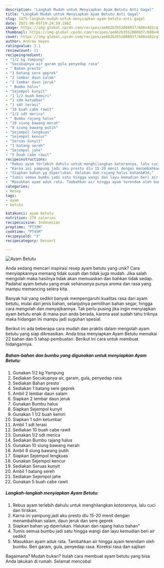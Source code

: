 ```yaml
---
description: "Langkah Mudah untuk Menyiapkan Ayam Betutu Anti Gagal"
title: "Langkah Mudah untuk Menyiapkan Ayam Betutu Anti Gagal"
slug: 1475-langkah-mudah-untuk-menyiapkan-ayam-betutu-anti-gagal
date: 2021-06-05T19:24:59.186Z
image: https://img-global.cpcdn.com/recipes/ae662b3552008937/680x482cq70/ayam-betutu-foto-resep-utama.jpg
thumbnail: https://img-global.cpcdn.com/recipes/ae662b3552008937/680x482cq70/ayam-betutu-foto-resep-utama.jpg
cover: https://img-global.cpcdn.com/recipes/ae662b3552008937/680x482cq70/ayam-betutu-foto-resep-utama.jpg
author: Andrew Hayes
ratingvalue: 3.1
reviewcount: 11
recipeingredient:
- "1/2 kg Yampung"
- "Secukupnya air garam gula penyedap rasa"
- " Bahan presto"
- "1 batang sere geprek"
- "2 lembar daun salam"
- "2 lembar daun jeruk"
- " Bumbu halus"
- "Sejempol kunyit"
- "1 1/2 buah kemiri"
- "1 sdm ketumbar"
- "1 sdt terasi"
- "10 buah cabe rawit"
- "1/2 sdt merica"
- " Bumbu rajang halus"
- "10 siung bawang merah"
- "8 siung bawang putih"
- "Sejempol lengkuas"
- "Sejempol kencur"
- "Seruas kunyit"
- "1 batang sereh"
- "Sejempol jahe"
- "5 buah cabe rawit"
recipeinstructions:
- "Rebus ayam terlebih dahulu untuk menghilangkan kotorannya, lalu cuci dan tiriskan."
- "Karna ini yampung jadi aku presto dlu 15-20 menit dengan menambahkan salam, daun jeruk dan sere geprek"
- "Siapkan bahan yg diperlukan. Halukan dan rajang halus bahan&#34;"
- "Tumis semua bumbu jadi satu hingga wangi dan layu kemudian beri air sedikit"
- "Masukkan ayam aduk rata. Tambahkan air hingga ayam terendam oleh bumbu. Beri garam, gula, penyedap rasa. Koreksi rasa dan sajikan"
categories:
- Resep
tags:
- ayam
- betutu

katakunci: ayam betutu 
nutrition: 270 calories
recipecuisine: Indonesian
preptime: "PT33M"
cooktime: "PT45M"
recipeyield: "3"
recipecategory: Dessert

---
```



![Ayam Betutu](https://img-global.cpcdn.com/recipes/ae662b3552008937/680x482cq70/ayam-betutu-foto-resep-utama.jpg)

Anda sedang mencari inspirasi resep ayam betutu yang unik? Cara menyiapkannya memang tidak susah dan tidak juga mudah. Jika salah mengolah maka hasilnya tidak akan memuaskan dan bahkan tidak sedap. Padahal ayam betutu yang enak seharusnya punya aroma dan rasa yang mampu memancing selera kita.

Banyak hal yang sedikit banyak mempengaruhi kualitas rasa dari ayam betutu, mulai dari jenis bahan, selanjutnya pemilihan bahan segar, hingga cara mengolah dan menyajikannya. Tak perlu pusing jika ingin menyiapkan ayam betutu enak di mana pun anda berada, karena asal sudah tahu triknya maka hidangan ini mampu jadi suguhan spesial.




Berikut ini ada beberapa cara mudah dan praktis dalam mengolah ayam betutu yang siap dikreasikan. Anda bisa menyiapkan Ayam Betutu memakai 22 bahan dan 5 tahap pembuatan. Berikut ini cara untuk membuat hidangannya.

<!--inarticleads1-->

##### Bahan-bahan dan bumbu yang digunakan untuk menyiapkan Ayam Betutu:

1. Gunakan 1/2 kg Yampung
1. Sediakan Secukupnya air, garam, gula, penyedap rasa
1. Sediakan  Bahan presto
1. Sediakan 1 batang sere geprek
1. Ambil 2 lembar daun salam
1. Siapkan 2 lembar daun jeruk
1. Gunakan  Bumbu halus
1. Siapkan Sejempol kunyit
1. Gunakan 1 1/2 buah kemiri
1. Siapkan 1 sdm ketumbar
1. Ambil 1 sdt terasi
1. Sediakan 10 buah cabe rawit
1. Gunakan 1/2 sdt merica
1. Sediakan  Bumbu rajang halus
1. Gunakan 10 siung bawang merah
1. Ambil 8 siung bawang putih
1. Siapkan Sejempol lengkuas
1. Gunakan Sejempol kencur
1. Sediakan Seruas kunyit
1. Ambil 1 batang sereh
1. Sediakan Sejempol jahe
1. Gunakan 5 buah cabe rawit




<!--inarticleads2-->

##### Langkah-langkah menyiapkan Ayam Betutu:

1. Rebus ayam terlebih dahulu untuk menghilangkan kotorannya, lalu cuci dan tiriskan.
1. Karna ini yampung jadi aku presto dlu 15-20 menit dengan menambahkan salam, daun jeruk dan sere geprek
1. Siapkan bahan yg diperlukan. Halukan dan rajang halus bahan&#34;
1. Tumis semua bumbu jadi satu hingga wangi dan layu kemudian beri air sedikit
1. Masukkan ayam aduk rata. Tambahkan air hingga ayam terendam oleh bumbu. Beri garam, gula, penyedap rasa. Koreksi rasa dan sajikan




Bagaimana? Mudah bukan? Itulah cara membuat ayam betutu yang bisa Anda lakukan di rumah. Selamat mencoba!
